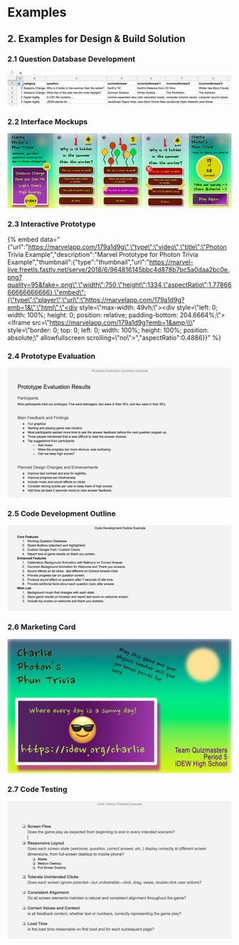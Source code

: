 # Examples

## 2. Examples for Design & Build Solution

### 2.1 Question Database Development

![](.gitbook/assets/questiondb.png)

### 2.2 Interface Mockups

![](.gitbook/assets/mockupsreduced%20%281%29.png)

### 2.3 Interactive Prototype

{% embed data="{\"url\":\"https://marvelapp.com/179a1d9g\",\"type\":\"video\",\"title\":\"Photon Trivia Example\",\"description\":\"Marvel Prototype for Photon Trivia Example\",\"thumbnail\":{\"type\":\"thumbnail\",\"url\":\"https://marvel-live.freetls.fastly.net/serve/2018/6/964816145bbc4d878b7bc5a0daa2bc0e.png?quality=95&fake=.png\",\"width\":750,\"height\":1334,\"aspectRatio\":1.7786666666666666},\"embed\":{\"type\":\"player\",\"url\":\"https://marvelapp.com/179a1d9g?emb=1&\",\"html\":\"<div style=\\\"max-width: 49vh;\\\"><div style=\\\"left: 0; width: 100%; height: 0; position: relative; padding-bottom: 204.6664%;\\\"><iframe src=\\\"https://marvelapp.com/179a1d9g?emb=1&amp;\\\" style=\\\"border: 0; top: 0; left: 0; width: 100%; height: 100%; position: absolute;\\\" allowfullscreen scrolling=\\\"no\\\"></iframe></div></div>\",\"aspectRatio\":0.4886}}" %}

### 2.4 Prototype Evaluation

![](.gitbook/assets/prototypeevalexample.png)

### 2.5 Code Development Outline

![](.gitbook/assets/codedev.png)

### 2.6 Marketing Card

![](.gitbook/assets/marketingcard.png)

### 2.7 Code Testing

![This is a template for recording results of code testing.](.gitbook/assets/codetestingexample.png)

